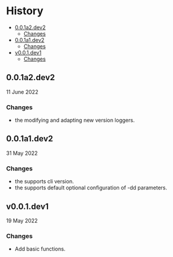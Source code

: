 # History

- [0.0.1a2.dev2](#001a2dev2)
  - [Changes](#changes)
- [0.0.1a1.dev2](#001a1dev2)
  - [Changes](#changes-1)
- [v0.0.1.dev1](#v001dev1)
  - [Changes](#changes-2)

## 0.0.1a2.dev2

11 June 2022

### Changes

- the modifying and adapting new version loggers.

## 0.0.1a1.dev2

31 May 2022

### Changes

- the supports cli version.
- the supports default optional configuration of -dd parameters.

## v0.0.1.dev1

19 May 2022

### Changes

- Add basic functions.
